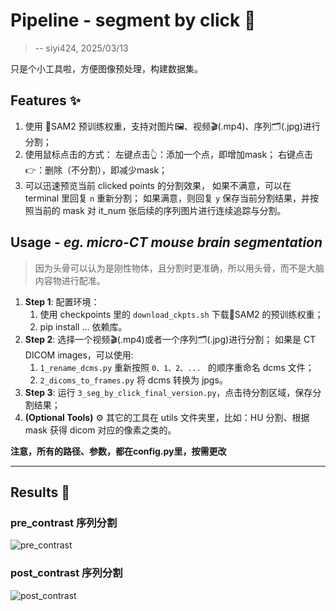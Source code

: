 # Pipeline - segment by click 🚀
> -- siyi424, 2025/03/13

只是个小工具啦，方便图像预处理，构建数据集。

## Features ✨
1. 使用 🧠SAM2 预训练权重，支持对图片🖼、视频🎬(.mp4)、序列🗂️(.jpg)进行分割；
2. 使用鼠标点击的方式：
左键点击👆：添加一个点，即增加mask；
右键点击👉：删除（不分割），即减少mask；
3. 可以迅速预览当前 clicked points 的分割效果，
如果不满意，可以在 terminal 里回复 `n` 重新分割；
如果满意，则回复 `y` 保存当前分割结果，并按照当前的 mask 对 it_num 张后续的序列图片进行连续追踪与分割。


## Usage - *eg. micro-CT mouse brain segmentation*

>因为头骨可以认为是刚性物体，且分割时更准确，所以用头骨，而不是大脑内容物进行配准。

1. **Step 1**: 配置环境：
    1. 使用 checkpoints 里的 `download_ckpts.sh` 下载🧠SAM2 的预训练权重；
    2. pip install ... 依赖库。
2. **Step 2**: 选择一个视频🎬(.mp4)或者一个序列🗂️(.jpg)进行分割；
如果是 CT DICOM images，可以使用:
    1.  `1_rename_dcms.py` 重新按照 `0、1、2、... ` 的顺序重命名 dcms 文件；
    2. `2_dicoms_to_frames.py` 将 dcms 转换为 jpgs。
3. **Step 3**: 运行 `3_seg_by_click_final_version.py`，点击待分割区域，保存分割结果；
4. **(Optional Tools)** ⚙️ 其它的工具在 utils 文件夹里，比如：HU 分割、根据 mask 获得 dicom 对应的像素之类的。

**注意，所有的路径、参数，都在config.py里，按需更改**

--- 

## Results 🏁
### pre_contrast 序列分割
![pre_contrast](../images/pre_contrast.png)

### post_contrast 序列分割
![post_contrast](../images/post_contrast.png)

